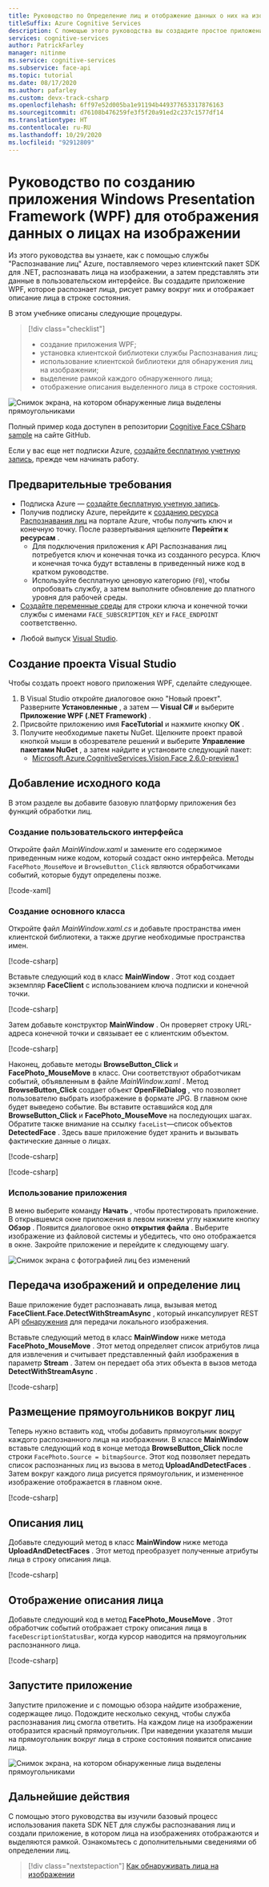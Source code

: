 ```yaml
---
title: Руководство по Определение лиц и отображение данных о них на изображении с использованием пакета SDK для .NET
titleSuffix: Azure Cognitive Services
description: С помощью этого руководства вы создадите простое приложение Windows, которое использует службу "Распознавание лиц" для определения и выделения лиц на изображении.
services: cognitive-services
author: PatrickFarley
manager: nitinme
ms.service: cognitive-services
ms.subservice: face-api
ms.topic: tutorial
ms.date: 08/17/2020
ms.author: pafarley
ms.custom: devx-track-csharp
ms.openlocfilehash: 6ff97e52d005ba1e91194b449377653317876163
ms.sourcegitcommit: d76108b476259fe3f5f20a91ed2c237c1577df14
ms.translationtype: HT
ms.contentlocale: ru-RU
ms.lasthandoff: 10/29/2020
ms.locfileid: "92912809"
---
```

# <a name="tutorial-create-a-windows-presentation-framework-wpf-app-to-display-face-data-in-an-image"></a>Руководство по созданию приложения Windows Presentation Framework (WPF) для отображения данных о лицах на изображении

Из этого руководства вы узнаете, как с помощью службы "Распознавание лиц" Azure, поставляемого через клиентский пакет SDK для .NET, распознавать лица на изображении, а затем представлять эти данные в пользовательском интерфейсе. Вы создадите приложение WPF, которое распознает лица, рисует рамку вокруг них и отображает описание лица в строке состояния. 

В этом учебнике описаны следующие процедуры.

> [!div class="checklist"]
> - создание приложения WPF;
> - установка клиентской библиотеки службы Распознавания лиц;
> - использование клиентской библиотеки для обнаружения лиц на изображении;
> - выделение рамкой каждого обнаруженного лица;
> - отображение описания выделенного лица в строке состояния.

![Снимок экрана, на котором обнаруженные лица выделены прямоугольниками](../Images/getting-started-cs-detected.png)

Полный пример кода доступен в репозитории [Cognitive Face CSharp sample](https://github.com/Azure-Samples/Cognitive-Face-CSharp-sample) на сайте GitHub.

Если у вас еще нет подписки Azure, [создайте бесплатную учетную запись](https://azure.microsoft.com/free/cognitive-services/), прежде чем начинать работу. 


## <a name="prerequisites"></a>Предварительные требования

* Подписка Azure — [создайте бесплатную учетную запись](https://azure.microsoft.com/free/cognitive-services/).
* Получив подписку Azure, перейдите к <a href="https://portal.azure.com/#create/Microsoft.CognitiveServicesFace"  title="Создание ресурса Распознавания лиц"  target="_blank">созданию ресурса Распознавания лиц<span class="docon docon-navigate-external x-hidden-focus"></span></a> на портале Azure, чтобы получить ключ и конечную точку. После развертывания щелкните **Перейти к ресурсам** .
    * Для подключения приложения к API Распознавания лиц потребуется ключ и конечная точка из созданного ресурса. Ключ и конечная точка будут вставлены в приведенный ниже код в кратком руководстве.
    * Используйте бесплатную ценовую категорию (`F0`), чтобы опробовать службу, а затем выполните обновление до платного уровня для рабочей среды.
* [Создайте переменные среды](../../cognitive-services-apis-create-account.md#configure-an-environment-variable-for-authentication) для строки ключа и конечной точки службы с именами `FACE_SUBSCRIPTION_KEY` и `FACE_ENDPOINT` соответственно.
- Любой выпуск [Visual Studio](https://www.visualstudio.com/downloads/).

## <a name="create-the-visual-studio-project"></a>Создание проекта Visual Studio

Чтобы создать проект нового приложения WPF, сделайте следующее.

1. В Visual Studio откройте диалоговое окно "Новый проект". Разверните **Установленные** , а затем — **Visual C#** и выберите **Приложение WPF (.NET Framework)** .
1. Присвойте приложению имя **FaceTutorial** и нажмите кнопку **ОК** .
1. Получите необходимые пакеты NuGet. Щелкните проект правой кнопкой мыши в обозревателе решений и выберите **Управление пакетами NuGet** , а затем найдите и установите следующий пакет:
    - [Microsoft.Azure.CognitiveServices.Vision.Face 2.6.0-preview.1](https://www.nuget.org/packages/Microsoft.Azure.CognitiveServices.Vision.Face/2.6.0-preview.1)

## <a name="add-the-initial-code"></a>Добавление исходного кода

В этом разделе вы добавите базовую платформу приложения без функций обработки лиц.

### <a name="create-the-ui"></a>Создание пользовательского интерфейса

Откройте файл *MainWindow.xaml* и замените его содержимое приведенным ниже кодом, который создаст окно интерфейса. Методы `FacePhoto_MouseMove` и `BrowseButton_Click` являются обработчиками событий, которые будут определены позже.

[!code-xaml[](~/Cognitive-Face-CSharp-sample/FaceTutorialCS/FaceTutorialCS/MainWindow.xaml?name=snippet_xaml)]

### <a name="create-the-main-class"></a>Создание основного класса

Откройте файл *MainWindow.xaml.cs* и добавьте пространства имен клиентской библиотеки, а также другие необходимые пространства имен. 

[!code-csharp[](~/Cognitive-Face-CSharp-sample/FaceTutorialCS/FaceTutorialCS/MainWindow.xaml.cs?name=snippet_using)]

Вставьте следующий код в класс **MainWindow** . Этот код создает экземпляр **FaceClient** с использованием ключа подписки и конечной точки.

[!code-csharp[](~/Cognitive-Face-CSharp-sample/FaceTutorialCS/FaceTutorialCS/MainWindow.xaml.cs?name=snippet_mainwindow_fields)]

Затем добавьте конструктор **MainWindow** . Он проверяет строку URL-адреса конечной точки и связывает ее с клиентским объектом.

[!code-csharp[](~/Cognitive-Face-CSharp-sample/FaceTutorialCS/FaceTutorialCS/MainWindow.xaml.cs?name=snippet_mainwindow_constructor)]

Наконец, добавьте методы **BrowseButton_Click** и **FacePhoto_MouseMove** в класс. Они соответствуют обработчикам событий, объявленным в файле *MainWindow.xaml* . Метод **BrowseButton_Click** создает объект **OpenFileDialog** , что позволяет пользователю выбрать изображение в формате JPG. В главном окне будет выведено событие. Вы вставите оставшийся код для **BrowseButton_Click** и **FacePhoto_MouseMove** на последующих шагах. Обратите также внимание на ссылку `faceList`&mdash;список объектов **DetectedFace** . Здесь ваше приложение будет хранить и вызывать фактические данные о лицах.

[!code-csharp[](~/Cognitive-Face-CSharp-sample/FaceTutorialCS/FaceTutorialCS/MainWindow.xaml.cs?name=snippet_browsebuttonclick_start)]

<!-- [!code-csharp[](~/Cognitive-Face-CSharp-sample/FaceTutorialCS/FaceTutorialCS/MainWindow.xaml.cs?name=snippet_browsebuttonclick_end)] -->

[!code-csharp[](~/Cognitive-Face-CSharp-sample/FaceTutorialCS/FaceTutorialCS/MainWindow.xaml.cs?name=snippet_mousemove_start)]

<!-- [!code-csharp[](~/Cognitive-Face-CSharp-sample/FaceTutorialCS/FaceTutorialCS/MainWindow.xaml.cs?name=snippet_mousemove_end)] -->

### <a name="try-the-app"></a>Использование приложения

В меню выберите команду **Начать** , чтобы протестировать приложение. В открывшемся окне приложения в левом нижнем углу нажмите кнопку **Обзор** . Появится диалоговое окно **открытия файла** . Выберите изображение из файловой системы и убедитесь, что оно отображается в окне. Закройте приложение и перейдите к следующему шагу.

![Снимок экрана с фотографией лиц без изменений](../Images/getting-started-cs-ui.png)

## <a name="upload-image-and-detect-faces"></a>Передача изображений и определение лиц

Ваше приложение будет распознавать лица, вызывая метод **FaceClient.Face.DetectWithStreamAsync** , который инкапсулирует REST API [обнаружения](https://westus.dev.cognitive.microsoft.com/docs/services/563879b61984550e40cbbe8d/operations/563879b61984550f30395236) для передачи локального изображения.

Вставьте следующий метод в класс **MainWindow** ниже метода **FacePhoto_MouseMove** . Этот метод определяет список атрибутов лица для извлечения и считывает представленный файл изображения в параметр **Stream** . Затем он передает оба этих объекта в вызов метода **DetectWithStreamAsync** .

[!code-csharp[](~/Cognitive-Face-CSharp-sample/FaceTutorialCS/FaceTutorialCS/MainWindow.xaml.cs?name=snippet_uploaddetect)]

## <a name="draw-rectangles-around-faces"></a>Размещение прямоугольников вокруг лиц

Теперь нужно вставить код, чтобы добавить прямоугольник вокруг каждого распознанного лица на изображении. В классе **MainWindow** вставьте следующий код в конце метода **BrowseButton_Click** после строки `FacePhoto.Source = bitmapSource`. Этот код позволяет передать список распознанных лиц из вызова в метод **UploadAndDetectFaces** . Затем вокруг каждого лица рисуется прямоугольник, и измененное изображение отображается в главном окне.

[!code-csharp[](~/Cognitive-Face-CSharp-sample/FaceTutorialCS/FaceTutorialCS/MainWindow.xaml.cs?name=snippet_browsebuttonclick_mid)]

## <a name="describe-the-faces"></a>Описания лиц

Добавьте следующий метод в класс **MainWindow** ниже метода **UploadAndDetectFaces** . Этот метод преобразует полученные атрибуты лица в строку описания лица.

[!code-csharp[](~/Cognitive-Face-CSharp-sample/FaceTutorialCS/FaceTutorialCS/MainWindow.xaml.cs?name=snippet_facedesc)]

## <a name="display-the-face-description"></a>Отображение описания лица

Добавьте следующий код в метод **FacePhoto_MouseMove** . Этот обработчик событий отображает строку описания лица в `faceDescriptionStatusBar`, когда курсор наводится на прямоугольник распознанного лица.

[!code-csharp[](~/Cognitive-Face-CSharp-sample/FaceTutorialCS/FaceTutorialCS/MainWindow.xaml.cs?name=snippet_mousemove_mid)]

## <a name="run-the-app"></a>Запустите приложение

Запустите приложение и с помощью обзора найдите изображение, содержащее лицо. Подождите несколько секунд, чтобы служба распознавания лиц смогла ответить. На каждом лице на изображении отобразится красный прямоугольник. При наведении указателя мыши на прямоугольник вокруг лица в строке состояния появится описание лица.

![Снимок экрана, на котором обнаруженные лица выделены прямоугольниками](../Images/getting-started-cs-detected.png)


## <a name="next-steps"></a>Дальнейшие действия

С помощью этого руководства вы изучили базовый процесс использования пакета SDK NET для службы распознавания лиц и создали приложение, в котором лица на изображениях отображаются и выделяются рамкой. Ознакомьтесь с дополнительными сведениями об определении лиц.

> [!div class="nextstepaction"]
> [Как обнаруживать лица на изображении](../Face-API-How-to-Topics/HowtoDetectFacesinImage.md)